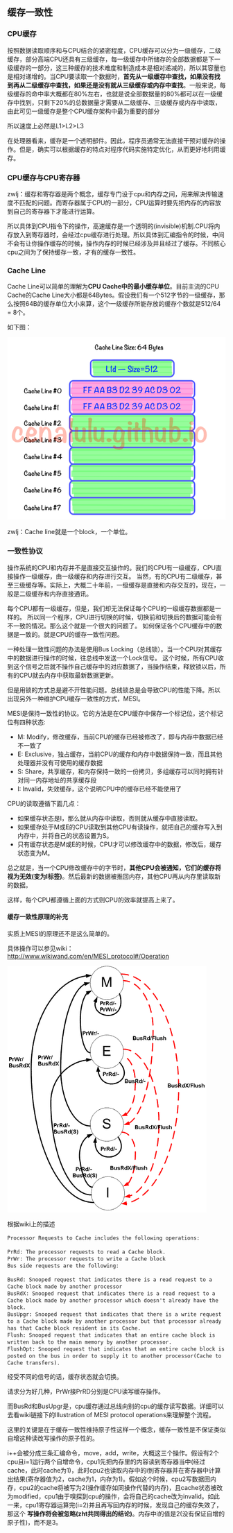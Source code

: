 ## 缓存一致性

### CPU缓存
按照数据读取顺序和与CPU结合的紧密程度，CPU缓存可以分为一级缓存，二级缓存，部分高端CPU还具有三级缓存，每一级缓存中所储存的全部数据都是下一级缓存的一部分，这三种缓存的技术难度和制造成本是相对递减的，所以其容量也是相对递增的。当CPU要读取一个数据时，**首先从一级缓存中查找，如果没有找到再从二级缓存中查找，如果还是没有就从三级缓存或内存中查找**。一般来说，每级缓存的命中率大概都在80%左右，也就是说全部数据量的80%都可以在一级缓存中找到，只剩下20%的总数据量才需要从二级缓存、三级缓存或内存中读取，由此可见一级缓存是整个CPU缓存架构中最为重要的部分

所以速度上必然是L1>L2>L3

在处理器看来，缓存是一个透明部件。因此，程序员通常无法直接干预对缓存的操作。但是，确实可以根据缓存的特点对程序代码实施特定优化，从而更好地利用缓存。

### CPU缓存与CPU寄存器
zwlj：缓存和寄存器是两个概念，缓存专门设于cpu和内存之间，用来解决传输速度不匹配的问题。而寄存器属于CPU的一部分，CPU运算时要先把内存的内容放到自己的寄存器下才能进行运算。

所以具体到CPU指令下的操作，高速缓存是一个透明的(invisible)机制.CPU将内存放入到寄存器时，会经过cpu缓存进行处理。所以具体到汇编指令的时候，中间不会有让你操作缓存的时候，操作内存的时候已经涉及并且经过了缓存。不同核心cpu之间为了保持缓存一致，才有的缓存一致性。


### Cache Line
Cache Line可以简单的理解为**CPU Cache中的最小缓存单位**。目前主流的CPU Cache的Cache Line大小都是64Bytes。假设我们有一个512字节的一级缓存，那么按照64B的缓存单位大小来算，这个一级缓存所能存放的缓存个数就是512/64 = 8个。

如下图：

![](image/cacheline0.png)

zwlj：Cache line就是一个block，一个单位。


### 一致性协议


操作系统的CPU和内存并不是直接交互操作的。我们的CPU有一级缓存，CPU直接操作一级缓存，由一级缓存和内存进行交互。
当然，有的CPU有二级缓存，甚至三级缓存等。实际上，大概二十年前，一级缓存是直接和内存交互的，现在，一般是二级缓存和内存直接通讯。

每个CPU都有一级缓存，但是，我们却无法保证每个CPU的一级缓存数据都是一样的。
所以同一个程序，CPU进行切换的时候，切换前和切换后的数据可能会有不一致的情况。那么这个就是一个很大的问题了。
如何保证各个CPU缓存中的数据是一致的。就是CPU的缓存一致性问题。

一种处理一致性问题的办法是使用Bus Locking（总线锁）。当一个CPU对其缓存中的数据进行操作的时候，往总线中发送一个Lock信号。
这个时候，所有CPU收到这个信号之后就不操作自己缓存中的对应数据了，当操作结束，释放锁以后，所有的CPU就去内存中获取最新数据更新。

但是用锁的方式总是避不开性能问题。总线锁总是会导致CPU的性能下降。所以出现另外一种维护CPU缓存一致性的方式，MESI。

MESI是保持一致性的协议。它的方法是在CPU缓存中保存一个标记位，这个标记位有四种状态:

 - M: Modify，修改缓存，当前CPU的缓存已经被修改了，即与内存中数据已经不一致了
 - E: Exclusive，独占缓存，当前CPU的缓存和内存中数据保持一致，而且其他处理器并没有可使用的缓存数据
 - S: Share，共享缓存，和内存保持一致的一份拷贝，多组缓存可以同时拥有针对同一内存地址的共享缓存段
 - I: Invalid，失效缓存，这个说明CPU中的缓存已经不能使用了

CPU的读取遵循下面几点：

 - 如果缓存状态是I，那么就从内存中读取，否则就从缓存中直接读取。
 - 如果缓存处于M或E的CPU读取到其他CPU有读操作，就把自己的缓存写入到内存中，并将自己的状态设置为S。
 - 只有缓存状态是M或E的时候，CPU才可以修改缓存中的数据，修改后，缓存状态变为M。


总之就是，当一个CPU修改缓存中的字节时，**其他CPU会被通知，它们的缓存将视为无效(变为I标签)**。然后最新的数据被推回内存，其他CPU再从内存里读取新的数据。

这样，每个CPU都遵循上面的方式则CPU的效率就提高上来了。

####  缓存一致性原理的补充
实质上MESI的原理还不是这么简单的。

具体操作可以参见wiki：<a>http://www.wikiwand.com/en/MESI_protocol#/Operation</a>

![](image/mesi.gif)

根据wiki上的描述

```
Processor Requests to Cache includes the following operations:

PrRd: The processor requests to read a Cache block.
PrWr: The processor requests to write a Cache block
Bus side requests are the following:

BusRd: Snooped request that indicates there is a read request to a Cache block made by another processor
BusRdX: Snooped request that indicates there is a read request to a Cache block made by another processor which doesn't already have the block.
BusUpgr: Snooped request that indicates that there is a write request to a Cache block made by another processor but that processor already has that Cache block resident in its Cache.
Flush: Snooped request that indicates that an entire cache block is written back to the main memory by another processor.
FlushOpt: Snooped request that indicates that an entire cache block is posted on the bus in order to supply it to another processor(Cache to Cache transfers).
```

经受不同的信号的话，缓存状态就会切换。

请求分为好几种，PrWr接PrRD分别是CPU读写缓存操作。

而BusRd和BusUpgr是，cpu缓存通过总线向别的cpu的缓存读写数据。详细可以去看wiki链接下的Illustration of MESI protocol operations来理解整个流程。

这里的关键是在于缓存一致性维持原子性这样一个概念，缓存一致性是不保证类似自增这种读改写操作的原子性的。

i++会被分成三条汇编命令，move，add，write，大概这三个操作。假设有2个cpu且i=1运行两个自增命令，cpu1先把内存里的内容读到寄存器当中(经过cache，此时cache为1)，此时cpu2也读取内存中的i到寄存器并在寄存器中计算出结果(寄存器值为2，cache为1，内存为1)。假如这个时候，cpu2写数据回内存，cpu2的cache将被写为2(操作缓存如同操作代替的内存)，且cache状态被改为modified，cpu1由于嗅探到cpu的操作，会将自己的cache改为invalid。如此一来，cpu1寄存器运算完(i=2)并且再写回内存的时候，发现自己的缓存失效了，那这个 **写操作将会被忽略(zht共同得出的结论)**。内存中i的值是2(没有保证自增的原子性)，而不是3。
